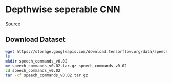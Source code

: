 # Depthwise seperable CNN

[Source](https://github.com/pulp-platform/kws-on-pulp)


## Download Dataset

```bash
wget https://storage.googleapis.com/download.tensorflow.org/data/speech_commands_v0.02.tar.gz
ls
mkdir speech_commands_v0.02
mv speech_commands_v0.02.tar.gz speech_commands_v0.02
cd speech_commands_v0.02
tar -xf speech_commands_v0.02.tar.gz
```